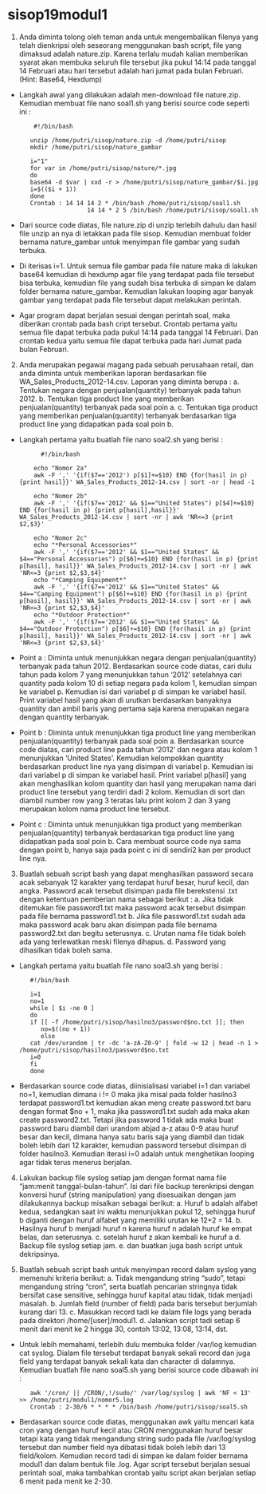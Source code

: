 # sisop19modul1

1.	Anda diminta tolong oleh teman anda untuk mengembalikan filenya yang telah dienkripsi oleh seseorang menggunakan bash script, file yang dimaksud adalah nature.zip. Karena terlalu mudah kalian memberikan syarat akan membuka seluruh file tersebut jika pukul 14:14 pada tanggal 14 Februari atau hari tersebut adalah hari jumat pada bulan Februari. (Hint: Base64, Hexdump)

* Langkah awal yang dilakukan adalah men-download file nature.zip. Kemudian membuat file nano soal1.sh yang berisi source code seperti ini :

          #!/bin/bash

         unzip /home/putri/sisop/nature.zip -d /home/putri/sisop
         mkdir /home/putri/sisop/nature_gambar

         i="1"
         for var in /home/putri/sisop/nature/*.jpg
         do
         base64 -d $var | xxd -r > /home/putri/sisop/nature_gambar/$i.jpg
         i=$(($i + 1))
         done
         Crontab : 14 14 14 2 * /bin/bash /home/putri/sisop/soal1.sh
                         14 14 * 2 5 /bin/bash /home/putri/sisop/soal1.sh

*	Dari source code diatas, file nature.zip di unzip terlebih dahulu dan hasil file unzip an nya di letakkan pada file sisop. Kemudian membuat folder bernama nature_gambar untuk menyimpan file gambar yang sudah terbuka.
* Di iterisas i=1. Untuk semua file gambar pada file nature maka di lakukan base64 kemudian di hexdump agar file yang terdapat pada file tersebut bisa terbuka, kemudian file yang sudah bisa terbuka di simpan ke dalam folder bernama nature_gambar. Kemudian lakukan looping agar banyak gambar yang terdapat pada file tersebut dapat melakukan perintah.
* Agar program dapat berjalan sesuai dengan perintah soal, maka diberikan crontab pada bash cript tersebut. Crontab pertama yaitu semua file dapat terbuka pada pukul 14:14 pada tanggal 14 Februari. Dan crontab kedua yaitu semua file dapat terbuka pada hari Jumat pada bulan Februari.

2.	Anda merupakan pegawai magang pada sebuah perusahaan retail, dan anda diminta untuk memberikan laporan berdasarkan file WA_Sales_Products_2012-14.csv. Laporan yang diminta berupa :
a.	Tentukan negara dengan penjualan(quantity) terbanyak pada tahun 2012.
b.	Tentukan tiga product line yang memberikan penjualan(quantity) terbanyak pada soal poin a.
c.	Tentukan tiga product yang memberikan penjualan(quantity) terbanyak berdasarkan tiga product line yang didapatkan pada soal poin b.




* Langkah pertama yaitu buatlah file nano soal2.sh yang berisi :

            #!/bin/bash

          echo "Nomor 2a" 
          awk -F ',' '{if($7=='2012') p[$1]+=$10} END {for(hasil in p) {print hasil}}' WA_Sales_Products_2012-14.csv | sort -nr | head -1

          echo "Nomor 2b"
          awk -F ',' '{if($7=='2012' && $1=="United States") p[$4]+=$10} END {for(hasil in p) {print p[hasil],hasil}}' WA_Sales_Products_2012-14.csv | sort -nr | awk 'NR<=3 {print $2,$3}'

          echo "Nomor 2c"
          echo "*Personal Accessories*"
          awk -F ',' '{if($7=='2012' && $1=="United States" && $4=="Personal Accessories") p[$6]+=$10} END {for(hasil in p) {print p[hasil], hasil}}' WA_Sales_Products_2012-14.csv | sort -nr | awk 'NR<=3 {print $2,$3,$4}'
          echo "*Camping Equipment*"
          awk -F ',' '{if($7=='2012' && $1=="United States" && $4=="Camping Equipment") p[$6]+=$10} END {for(hasil in p) {print p[hasil], hasil}}' WA_Sales_Products_2012-14.csv | sort -nr | awk 'NR<=3 {print $2,$3,$4}'
          echo "*Outdoor Protection*"
          awk -F ',' '{if($7=='2012' && $1=="United States" && $4=="Outdoor Protection") p[$6]+=$10} END {for(hasil in p) {print p[hasil], hasil}}' WA_Sales_Products_2012-14.csv | sort -nr | awk 'NR<=3 {print $2,$3,$4}'

 * Point a : Diminta untuk menunjukkan negara dengan penjualan(quantity) terbanyak pada tahun 2012. Berdasarkan source code diatas, cari dulu tahun pada kolom 7 yang menunjukkan tahun ‘2012’ setelahnya cari quantity pada kolom 10 di setiap negara pada kolom 1, kemudian simpan ke variabel p. Kemudian isi dari variabel p di simpan ke variabel hasil. Print variabel hasil yang akan di urutkan berdasarkan banyaknya quantity dan ambil baris yang pertama saja karena merupakan negara dengan quantity terbanyak.
* Point b : Diminta untuk menunjukkan tiga product line yang memberikan penjualan(quantity) terbanyak pada soal poin a. Berdasarkan source code diatas, cari product line pada tahun ‘2012’ dan negara atau kolom 1 menunjukkan ‘United States’. Kemudian kelompokkan quantity berdasarkan product line nya yang disimpan di variabel p. Kemudian isi dari variabel p di simpan ke variabel hasil. Print variabel p[hasil] yang akan menghasilkan kolom quantity dan hasil yang merupakan nama dari product line tersebut yang terdiri dadi 2 kolom. Kemudian di sort dan diambil number row yang 3 teratas lalu print kolom 2 dan 3 yang merupakan kolom nama product line tersebut.
* Point c : Diminta untuk menunjukkan tiga product yang memberikan penjualan(quantity) terbanyak berdasarkan tiga product line yang didapatkan pada soal poin b. Cara membuat source code nya sama dengan point b, hanya saja pada point c ini di sendiri2 kan per product line nya.

3.	Buatlah sebuah script bash yang dapat menghasilkan password secara acak sebanyak 12 karakter yang terdapat huruf besar, huruf kecil, dan angka. Password acak tersebut disimpan pada file berekstensi .txt dengan ketentuan pemberian nama sebagai berikut :
a.	Jika tidak ditemukan file password1.txt maka password acak tersebut disimpan pada file bernama password1.txt 
b.	Jika file password1.txt sudah ada maka password acak baru akan disimpan pada file bernama password2.txt dan begitu seterusnya.
c.	Urutan nama file tidak boleh ada yang terlewatkan meski filenya dihapus.
d.	Password yang dihasilkan tidak boleh sama.

* Langkah pertama yaitu buatlah file nano soal3.sh yang berisi :

         #!/bin/bash

         i=1
         no=1
         while [ $i -ne 0 ]
         do
         if [[ -f /home/putri/sisop/hasilno3/password$no.txt ]]; then
            no=$((no + 1))
            else
         cat /dev/urandom | tr -dc 'a-zA-Z0-9' | fold -w 12 | head -n 1 > /home/putri/sisop/hasilno3/password$no.txt
         i=0
         fi
         done

* Berdasarkan source code diatas, diinisialisasi variabel i=1 dan variabel no=1, kemudian dimana i != 0 maka jika misal pada folder hasilno3 terdapat password1.txt kemudian akan meng create password.txt baru dengan format $no + 1, maka jika password1.txt sudah ada maka akan create password2.txt. Tetapi jika password 1 tidak ada maka buat password baru diambil dari urandom abjad a-z atau 0-9 atau huruf besar dan kecil, dimana hanya satu baris saja yang diambil dan tidak boleh lebih dari 12 karakter, kemudian password tersebut disimpan di folder hasilno3. Kemudian iterasi i=0 adalah untuk menghetikan looping agar tidak terus menerus berjalan. 

4.	Lakukan backup file syslog setiap jam dengan format nama file “jam:menit tanggal-bulan-tahun”. Isi dari file backup terenkripsi dengan konversi huruf (string manipulation) yang disesuaikan dengan jam dilakukannya backup misalkan sebagai berikut:
a.	Huruf b adalah alfabet kedua, sedangkan saat ini waktu menunjukkan pukul 12, sehingga huruf b diganti dengan huruf alfabet yang memiliki urutan ke 12+2 = 14.
b.	Hasilnya huruf b menjadi huruf n karena huruf n adalah huruf ke empat belas, dan seterusnya.
c.	setelah huruf z akan kembali ke huruf a
d.	Backup file syslog setiap jam.
e.	dan buatkan juga bash script untuk dekripsinya.

5.	Buatlah sebuah script bash untuk menyimpan record dalam syslog yang memenuhi kriteria berikut:
a.	Tidak mengandung string “sudo”, tetapi mengandung string “cron”, serta buatlah pencarian stringnya tidak bersifat case sensitive, sehingga huruf kapital atau tidak, tidak menjadi masalah.
b.	Jumlah field (number of field) pada baris tersebut berjumlah kurang dari 13.
c.	Masukkan record tadi ke dalam file logs yang berada pada direktori /home/[user]/modul1.
d.	Jalankan script tadi setiap 6 menit dari menit ke 2 hingga 30, contoh 13:02, 13:08, 13:14, dst.

* Untuk lebih memahami, terlebih dulu membuka folder /var/log kemudian cat syslog. Dialam file tersebut terdapat banyak sekali record dan juga field yang terdapat banyak sekali kata dan character di dalamnya. Kemudian buatlah file nano soal5.sh yang berisi source code dibawah ini :

         awk '/cron/ || /CRON/,!/sudo/' /var/log/syslog | awk 'NF < 13' >> /home/putri/modul1/nomor5.log
         Crontab : 2-30/6 * * * * /bin/bash /home/putri/sisop/soal5.sh

* Berdasarkan source code diatas, menggunakan awk yaitu mencari kata cron yang dengan huruf kecil atau CRON menggunakan huruf besar tetapi kata yang tidak mengandung string sudo pada file /var/log/syslog tersebut dan number field nya dibatasi tidak boleh lebih dari 13 field/kolom. Kemudian record tadi di simpan ke dalam folder bernama modul1 dan dalam bentuk file .log. Agar script tersebut berjalan sesuai perintah soal, maka tambahkan crontab yaitu script akan berjalan setiap 6 menit pada menit ke 2-30. 
